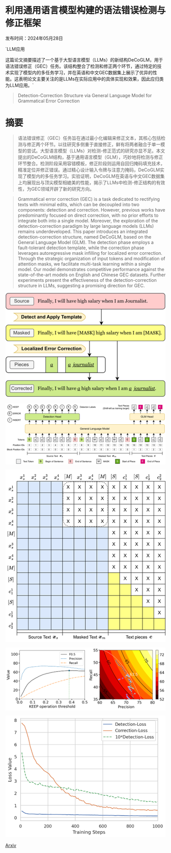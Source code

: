# 利用通用语言模型构建的语法错误检测与修正框架

发布时间：2024年05月28日

`LLM应用

这篇论文摘要描述了一个基于大型语言模型（LLMs）的新结构DeCoGLM，用于语法错误修正（GEC）任务。该结构整合了检测和修正两个环节，通过特定的技术实现了模型内的多任务学习，并在英语和中文GEC数据集上展示了优异的性能。这表明论文主要关注的是LLMs在实际应用中的具体实现和效果，因此应归类为LLM应用。`

> Detection-Correction Structure via General Language Model for Grammatical Error Correction

# 摘要

> 语法错误修正（GEC）任务旨在通过最小化编辑来修正文本，其核心包括检测与修正两个环节。以往研究多侧重于直接修正，鲜有将两者融合于单一模型的尝试。大型语言模型（LLMs）对检测-修正范式的研究亦显不足。本文提出的DeCoGLM结构，基于通用语言模型（GLM），巧妙地将检测与修正环节整合。检测阶段采用容错模板，修正阶段则运用自回归掩码填充技术，精准定位并修正错误。通过精心设计输入令牌与注意力掩码，DeCoGLM实现了模型内的多任务学习。实验证明，DeCoGLM在英语与中文GEC数据集上均展现出与顶尖模型相媲美的性能，揭示了LLMs中检测-修正结构的有效性，为GEC领域开辟了新的研究方向。

> Grammatical error correction (GEC) is a task dedicated to rectifying texts with minimal edits, which can be decoupled into two components: detection and correction. However, previous works have predominantly focused on direct correction, with no prior efforts to integrate both into a single model. Moreover, the exploration of the detection-correction paradigm by large language models (LLMs) remains underdeveloped. This paper introduces an integrated detection-correction structure, named DeCoGLM, based on the General Language Model (GLM). The detection phase employs a fault-tolerant detection template, while the correction phase leverages autoregressive mask infilling for localized error correction. Through the strategic organization of input tokens and modification of attention masks, we facilitate multi-task learning within a single model. Our model demonstrates competitive performance against the state-of-the-art models on English and Chinese GEC datasets. Further experiments present the effectiveness of the detection-correction structure in LLMs, suggesting a promising direction for GEC.

![利用通用语言模型构建的语法错误检测与修正框架](../../../paper_images/2405.17804/x1.png)

![利用通用语言模型构建的语法错误检测与修正框架](../../../paper_images/2405.17804/x2.png)

![利用通用语言模型构建的语法错误检测与修正框架](../../../paper_images/2405.17804/x3.png)

![利用通用语言模型构建的语法错误检测与修正框架](../../../paper_images/2405.17804/x4.png)

![利用通用语言模型构建的语法错误检测与修正框架](../../../paper_images/2405.17804/loss-observation.png)

[Arxiv](https://arxiv.org/abs/2405.17804)